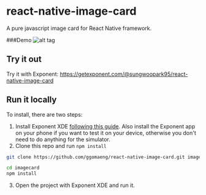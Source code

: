 # react-native-image-card
A pure javascript image card for React Native framework.

###Demo
![alt tag](https://raw.githubusercontent.com/ggomaeng/react-native-image-card/master/demo.gif)

## Try it out

Try it with Exponent: https://getexponent.com/@sungwoopark95/react-native-image-card

## Run it locally

To install, there are two steps:

1. Install Exponent XDE [following this
guide](https://docs.getexponent.com/versions/latest/introduction/installation.html).
Also install the Exponent app on your phone if you want to test it on
your device, otherwise you don't need to do anything for the simulator.
2. Clone this repo and run `npm install`
  ```bash
  git clone https://github.com/ggomaeng/react-native-image-card.git imagecard

  cd imagecard
  npm install
  ```
3. Open the project with Exponent XDE and run it.